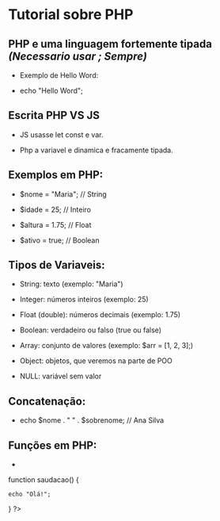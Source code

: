 # Tutorial sobre PHP

## PHP e uma linguagem fortemente tipada ***(Necessario usar ; Sempre)***

- Exemplo de Hello Word:

- echo "Hello Word";

## Escrita PHP VS JS

- JS usasse let const e var.

- Php a variavel e dinamica e fracamente tipada.

## Exemplos em PHP:

- $nome = "Maria";    // String

- $idade = 25;        // Inteiro

- $altura = 1.75;     // Float

- $ativo = true;      // Boolean

## Tipos de Variaveis:

- String: texto (exemplo: "Maria")

- Integer: números inteiros (exemplo: 25)

- Float (double): números decimais (exemplo: 1.75)

- Boolean: verdadeiro ou falso (true ou false)

- Array: conjunto de valores (exemplo: $arr = [1, 2, 3];)

- Object: objetos, que veremos na parte de POO

- NULL: variável sem valor

## Concatenação: 

- echo $nome . " " . $sobrenome; // Ana Silva

## Funções em PHP:

- <?php

function saudacao() {
    
    echo "Olá!";

}
?>

